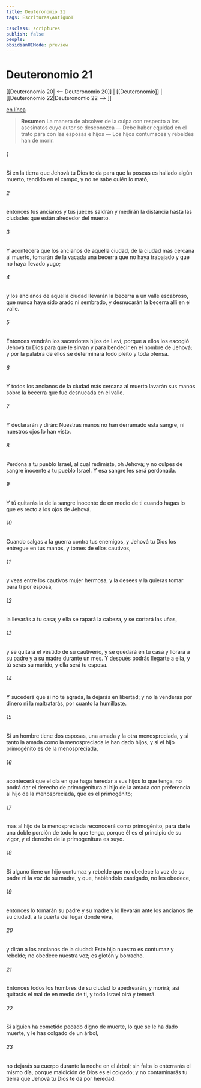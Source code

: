 ```yaml
---
title: Deuteronomio 21
tags: Escrituras\AntiguoT

cssclass: scriptures
publish: false
people:
obsidianUIMode: preview
---
```


# Deuteronomio 21
[[Deuteronomio 20| <-- Deuteronomio 20]] | [[Deuteronomio]] | [[Deuteronomio 22|Deuteronomio 22 --> ]]

[en línea](https://churchofjesuschrist.org/study/scriptures/ot/deut/21?lang=spa)

> __Resumen__
La manera de absolver de la culpa con respecto a los asesinatos cuyo autor se desconozca — Debe haber equidad en el trato para con las esposas e hijos — Los hijos contumaces y rebeldes han de morir.

###### 1 
Si en la tierra que Jehová tu Dios te da para que la poseas es hallado algún muerto, tendido en el campo, y no se sabe quién lo mató,

###### 2 
entonces tus ancianos y tus jueces saldrán y medirán la distancia hasta las ciudades que están alrededor del muerto.

###### 3 
Y acontecerá que los ancianos de aquella ciudad, de la ciudad más cercana al muerto, tomarán de la vacada una becerra que no haya trabajado y que no haya llevado yugo;

###### 4 
y los ancianos de aquella ciudad llevarán la becerra a un valle escabroso, que nunca haya sido arado ni sembrado, y desnucarán la becerra allí en el valle.

###### 5 
Entonces vendrán los sacerdotes hijos de Leví, porque a ellos los escogió Jehová tu Dios para que le sirvan y para bendecir en el nombre de Jehová; y por la palabra de ellos se determinará todo pleito y toda ofensa.

###### 6 
Y todos los ancianos de la ciudad más cercana al muerto lavarán sus manos sobre la becerra que fue desnucada en el valle.

###### 7 
Y declararán y dirán: Nuestras manos no han derramado esta sangre, ni nuestros ojos lo han visto.

###### 8 
Perdona a tu pueblo Israel, al cual redimiste, oh Jehová; y no culpes de sangre inocente a tu pueblo Israel. Y esa sangre les será perdonada.

###### 9 
Y tú quitarás la  de la sangre inocente de en medio de ti cuando hagas lo que es recto a los ojos de Jehová.

###### 10 
Cuando salgas a la guerra contra tus enemigos, y Jehová tu Dios los entregue en tus manos, y tomes de ellos cautivos,

###### 11 
y veas entre los cautivos  mujer hermosa, y la desees y la quieras tomar para ti por esposa,

###### 12 
la llevarás a tu casa; y ella se rapará la cabeza, y se cortará las uñas,

###### 13 
y se quitará el vestido de su cautiverio, y se quedará en tu casa y llorará a su padre y a su madre durante un mes. Y después podrás llegarte a ella, y tú serás su marido, y ella será tu esposa.

###### 14 
Y sucederá que si no te agrada, la dejarás en libertad; y no la venderás por dinero ni la maltratarás, por cuanto la humillaste.

###### 15 
Si un hombre tiene dos esposas, una amada y la otra menospreciada, y si tanto la amada como la menospreciada le han dado hijos, y si el hijo primogénito es de la menospreciada,

###### 16 
acontecerá que el día en que haga heredar a sus hijos lo que tenga, no podrá dar el derecho de primogenitura al hijo de la amada con preferencia al hijo de la menospreciada, que es el primogénito;

###### 17 
mas al hijo de la menospreciada reconocerá como primogénito, para darle una doble porción de todo lo que tenga, porque él es el principio de su vigor, y el derecho de la primogenitura es suyo.

###### 18 
Si alguno tiene un hijo contumaz y rebelde que no obedece la voz de su padre ni la voz de su madre, y que, habiéndolo castigado, no les obedece,

###### 19 
entonces lo tomarán su padre y su madre y lo llevarán ante los ancianos de su ciudad, a la puerta del lugar donde viva,

###### 20 
y dirán a los ancianos de la ciudad: Este hijo nuestro es contumaz y rebelde; no obedece nuestra voz; es glotón y borracho.

###### 21 
Entonces todos los hombres de su ciudad lo apedrearán, y morirá; así quitarás el mal de en medio de ti, y todo Israel oirá y temerá.

###### 22 
Si alguien ha cometido pecado digno de muerte,  lo que se le ha dado muerte, y le has colgado de un árbol,

###### 23 
no dejarás su cuerpo durante la noche en el árbol; sin falta lo enterrarás el mismo día, porque maldición de Dios es el colgado; y no contaminarás tu tierra que Jehová tu Dios te da por heredad.

